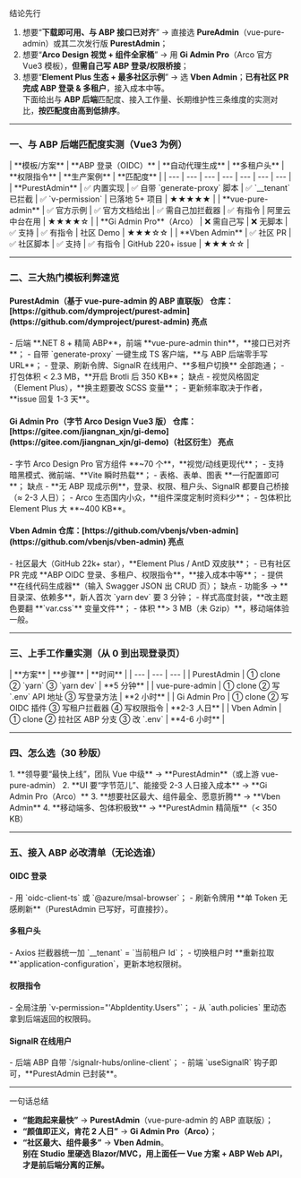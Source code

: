 结论先行  

1. 想要“**下载即可用、与 ABP 接口已对齐**” → 直接选 **PureAdmin**（vue-pure-admin）或其二次发行版 **PurestAdmin**；  
2. 想要“**Arco Design 视觉 + 组件全家桶**” → 用 **Gi Admin Pro**（Arco 官方 Vue3 模板），**但需自己写 ABP 登录/权限桥接**；  
3. 想要“**Element Plus 生态 + 最多社区示例**” → 选 **Vben Admin**；**已有社区 PR 完成 ABP 登录 & 多租户**，接入成本中等。  
下面给出与 **ABP 后端**匹配度、接入工作量、长期维护性三条维度的实测对比，**按匹配度由高到低排序**。

---

<h3 id="PgNZG">一、与 ABP 后端匹配度实测（Vue3 为例）</h3>
| **模板/方案** | **ABP 登录（OIDC）** | **自动代理生成** | **多租户头** | **权限指令** | **生产案例** | **匹配度** |
| --- | --- | --- | --- | --- | --- | --- |
| **PurestAdmin** | ✅ 内置实现 | ✅ 自带 `generate-proxy` 脚本 | ✅ `__tenant` 已拦截 | ✅ `v-permission` | 已落地 5+ 项目 | ★★★★★ |
| **vue-pure-admin** | ✅ 官方示例 | ✅ 官方文档给出 | ✅ 需自己加拦截器 | ✅ 有指令 | 阿里云中台在用 | ★★★★☆ |
| **Gi Admin Pro**（Arco） | ❌ 需自己写 | ❌ 无脚本 | ✅ 支持 | ✅ 有指令 | 社区 Demo | ★★★☆☆ |
| **Vben Admin** | ✅ 社区 PR | ✅ 社区脚本 | ✅ 支持 | ✅ 有指令 | GitHub 220+ issue | ★★★☆☆ |


---

<h3 id="dlasC">二、三大热门模板利弊速览</h3>
<h4 id="Jc97s">PurestAdmin（基于 vue-pure-admin 的 ABP 直联版）  
仓库：[https://github.com/dymproject/purest-admin](https://github.com/dymproject/purest-admin)  
亮点  </h4>
    - 后端 **.NET 8 + 精简 ABP**，前端 **vue-pure-admin thin**，**接口已对齐**；  
    - 自带 `generate-proxy` 一键生成 TS 客户端，**与 ABP 后端零手写 URL**；  
    - 登录、刷新令牌、SignalR 在线用户、**多租户切换** 全部跑通；  
    - 打包体积 < 2.3 MB，**开启 Brotli 后 350 KB**；  
缺点  
    - 视觉风格固定（Element Plus），**换主题要改 SCSS 变量**；  
    - 更新频率取决于作者，**issue 回复 1-3 天**。

<h4 id="jjEOt">Gi Admin Pro（字节 Arco Design Vue3 版）  
仓库：[https://gitee.com/jiangnan_xjn/gi-demo](https://gitee.com/jiangnan_xjn/gi-demo)（社区衍生）  
亮点  </h4>
    - 字节 Arco Design Pro 官方组件 **~70 个**，**视觉/动线更现代**；  
    - 支持暗黑模式、微前端、**Vite 瞬时热载**；  
    - 表格、表单、图表 **一行配置即可**；  
缺点  
    - **无 ABP 现成示例**，登录、权限、租户头、SignalR 都要自己桥接（≈ 2-3 人日）；  
    - Arco 生态国内小众，**组件深度定制时资料少**；  
    - 包体积比 Element Plus 大 **~400 KB**。

<h4 id="B4yJa">Vben Admin  
仓库：[https://github.com/vbenjs/vben-admin](https://github.com/vbenjs/vben-admin)  
亮点  </h4>
    - 社区最大（GitHub 22k+ star），**Element Plus / AntD 双皮肤**；  
    - 已有社区 PR 完成 **ABP OIDC 登录、多租户、权限指令**，**接入成本中等**；  
    - 提供 **在线代码生成器**（输入 Swagger JSON 出 CRUD 页）；  
缺点  
    - 功能多 → **目录深、依赖多**，新人首次 `yarn dev` 要 3 分钟；  
    - 样式高度封装，**改主题色要翻 **`var.css`** 变量文件**；  
    - 体积 **> 3 MB（未 Gzip）**，移动端体验一般。

---

<h3 id="dIbya">三、上手工作量实测（从 0 到出现登录页）</h3>
| **方案** | **步骤** | **时间** |
| --- | --- | --- |
| PurestAdmin | ① clone ② `yarn` ③ `yarn dev` | **5 分钟** |
| vue-pure-admin | ① clone ② 写 `.env` API 地址 ③ 写登录方法 | **2 小时** |
| Gi Admin Pro | ① clone ② 写 OIDC 插件 ③ 写租户拦截器 ④ 写权限指令 | **2-3 人日** |
| Vben Admin | ① clone ② 拉社区 ABP 分支 ③ 改 `.env` | **4-6 小时** |


---

<h3 id="AWF4z">四、怎么选（30 秒版）</h3>
1. **领导要“最快上线”，团队 Vue 中级** → **PurestAdmin**（或上游 vue-pure-admin）  
2. **UI 要“字节范儿”、能接受 2-3 人日接入成本** → **Gi Admin Pro（Arco）**  
3. **想要社区最大、组件最全、愿意折腾** → **Vben Admin**  
4. **移动端多、包体积极致** → **PurestAdmin 精简版**（< 350 KB）

---

<h3 id="Gs9Rs">五、接入 ABP 必改清单（无论选谁）</h3>
<h4 id="Zucx5">OIDC 登录  </h4>
    - 用 `oidc-client-ts` 或 `@azure/msal-browser`；  
    - 刷新令牌用 **单 Token 无感刷新**（PurestAdmin 已写好，可直接抄）。

<h4 id="rN9u9">多租户头  </h4>
    - Axios 拦截器统一加 `__tenant` = `当前租户 Id`；  
    - 切换租户时 **重新拉取 **`application-configuration`，更新本地权限树。

<h4 id="v0nSm">权限指令  </h4>
    - 全局注册 `v-permission="'AbpIdentity.Users"`；  
    - 从 `auth.policies` 里动态拿到后端返回的权限码。

<h4 id="mrvT8">SignalR 在线用户  </h4>
    - 后端 ABP 自带 `/signalr-hubs/online-client`；  
    - 前端 `useSignalR` 钩子即可，**PurestAdmin 已封装**。

---

一句话总结  

+ **“能跑起来最快”** → **PurestAdmin**（vue-pure-admin 的 ABP 直联版）；  
+ **“颜值即正义，肯花 2 人日”** → **Gi Admin Pro（Arco）**；  
+ **“社区最大、组件最多”** → **Vben Admin**。  
**别在 Studio 里硬选 Blazor/MVC，用上面任一 Vue 方案 + ABP Web API，才是前后端分离的正解。**

